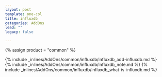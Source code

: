 ```yaml
---
layout: post
template: one-col
title: influxdb
categories: AddOns
lead: ""
legacy: false

---
```

{% assign product = "common" %}

{% include _inlines/AddOns/common/influxdb/influxdb_add-influxdb.md %}
{% include _inlines/AddOns/common/influxdb/influxdb_note.md %}
{% include _inlines/AddOns/common/influxdb/influxdb_what-is-influxdb.md %}
